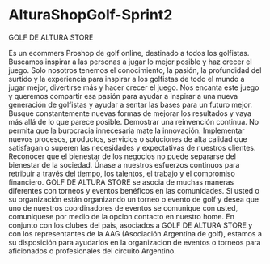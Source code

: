 # AlturaShopGolf-Sprint2

GOLF DE ALTURA STORE

Es un ecommers Proshop de golf online, destinado a todos los golfistas. Buscamos inspirar a las personas a jugar lo mejor posible y haz crecer el juego. Solo nosotros tenemos el conocimiento, la pasión, la profundidad del surtido y la experiencia para inspirar a los golfistas de todo el mundo a jugar mejor, divertirse más y hacer crecer el juego. Nos encanta este juego y queremos compartir esa pasión para ayudar a inspirar a una nueva generación de golfistas y ayudar a sentar las bases para un futuro mejor. Busque constantemente nuevas formas de mejorar los resultados y vaya más allá de lo que parece posible. Demostrar una reinvención continua. No permita que la burocracia innecesaria mate la innovación. Implementar nuevos procesos, productos, servicios o soluciones de alta calidad que satisfagan o superen las necesidades y expectativas de nuestros clientes. Reconocer que el bienestar de los negocios no puede separarse del bienestar de la sociedad. Únase a nuestros esfuerzos continuos para retribuir a través del tiempo, los talentos, el trabajo y el compromiso financiero. GOLF DE ALTURA STORE se asocia de muchas maneras diferentes con torneos y eventos benéficos en las comunidades. Si usted o su organización están organizando un torneo o evento de golf y desea que uno de nuestros coordinadores de eventos se comunique con usted, comuniquese por medio de la opcion contacto en nuestro home. En conjunto con los clubes del pais, asociados a GOLF DE ALTURA STORE y con los representantes de la AAG (Asociación Argentina de golf), estamos a su disposición para ayudarlos en la organizacion de eventos o torneos para aficionados o profesionales del circuito Argentino.
